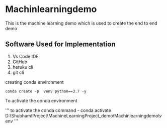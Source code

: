 # Machinlearningdemo
This is the machine learning demo which is used to create the end to end demo 
## Software Used for Implementation

1) Vs Code IDE 
2) GitHub
3) heruku cli 
4) git cli 


creating conda environment
```
conda create -p  venv python==3.7 -y 
```

To activate the conda environment 

'''
to activate the conda 
command  - conda activate D:\Shubham\Project\MachineLearningProject_demo\Machinlearningdemo\venv
'''

